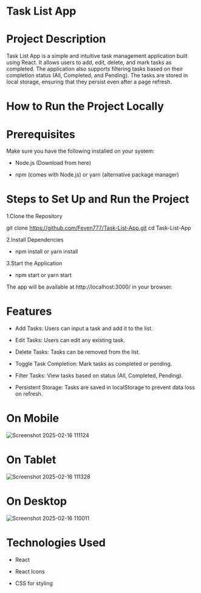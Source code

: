 # Task List App

# Project Description

Task List App is a simple and intuitive task management application built using React. It allows users to add, edit, delete, and mark tasks as completed. The application also supports filtering tasks based on their completion status (All, Completed, and Pending). The tasks are stored in local storage, ensuring that they persist even after a page refresh.

# How to Run the Project Locally

# Prerequisites

Make sure you have the following installed on your system:

- Node.js (Download from here)

- npm (comes with Node.js) or yarn (alternative package manager)

# Steps to Set Up and Run the Project

1.Clone the Repository

  git clone https://github.com/Feven777/Task-List-App.git
  cd Task-List-App

2.Install Dependencies

   - npm install  or  yarn install

3.Start the Application

   - npm start  or  yarn start

The app will be available at http://localhost:3000/ in your browser.

# Features

 - Add Tasks: Users can input a task and add it to the list.

 - Edit Tasks: Users can edit any existing task.

 - Delete Tasks: Tasks can be removed from the list.

 - Toggle Task Completion: Mark tasks as completed or pending.

 - Filter Tasks: View tasks based on status (All, Completed, Pending).

 - Persistent Storage: Tasks are saved in localStorage to prevent data loss on refresh.
# On Mobile 
![Screenshot 2025-02-16 111124](https://github.com/user-attachments/assets/28e6a4a5-c4d2-46dd-98ce-701dea146556)
# On Tablet

![Screenshot 2025-02-16 111328](https://github.com/user-attachments/assets/809ca474-40ba-410c-a76a-bc7d05d1af2d)

# On Desktop


![Screenshot 2025-02-16 110011](https://github.com/user-attachments/assets/3fe4f4d5-fae0-439c-aa49-c4b2198a6e9a)

 # Technologies Used

  - React

  - React Icons

  - CSS for styling
